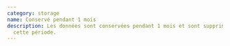 ```yaml
---
category: storage
name: Conservé pendant 1 mois
description: Les données sont conservées pendant 1 mois et sont supprimées après
  cette période.
---
```

